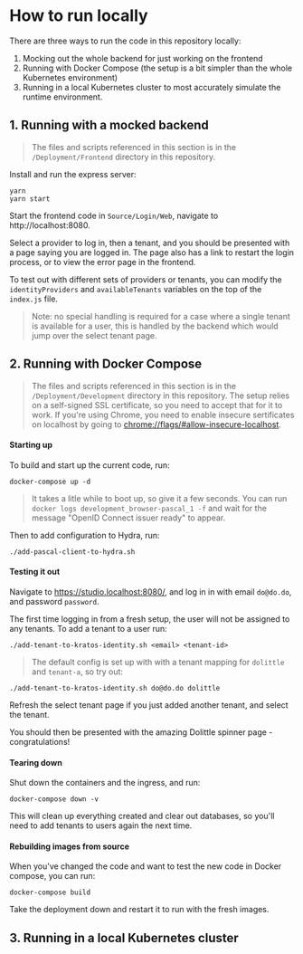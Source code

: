 # How to run locally
There are three ways to run the code in this repository locally:
1. Mocking out the whole backend for just working on the frontend
2. Running with Docker Compose (the setup is a bit simpler than the whole Kubernetes environment)
3. Running in a local Kubernetes cluster to most accurately simulate the runtime environment.

## 1. Running with a mocked backend
> The files and scripts referenced in this section is in the `/Deployment/Frontend` directory in this repository.

Install and run the express server:
```shell
yarn
yarn start
```

Start the frontend code in `Source/Login/Web`, navigate to http://localhost:8080.

Select a provider to log in, then a tenant, and you should be presented with a page saying you are logged in. The page also has a link to restart the login process, or to view the error page in the frontend.

To test out with different sets of providers or tenants, you can modify the `identityProviders` and `availableTenants` variables on the top of the `index.js` file.

> Note: no special handling is required for a case where a single tenant is available for a user, this is handled by the backend which would jump over the select tenant page.

## 2. Running with Docker Compose
> The files and scripts referenced in this section is in the `/Deployment/Development` directory in this repository.
> The setup relies on a self-signed SSL certificate, so you need to accept that for it to work.
> If you're using Chrome, you need to enable insecure sertificates on localhost by going to [chrome://flags/#allow-insecure-localhost](chrome://flags/#allow-insecure-localhost).

#### Starting up
To build and start up the current code, run:
```shell
docker-compose up -d
```

> It takes a litle while to boot up, so give it a few seconds.
> You can run `docker logs development_browser-pascal_1 -f` and wait for the message "OpenID Connect issuer ready" to appear.

Then to add configuration to Hydra, run:
```shell
./add-pascal-client-to-hydra.sh
```

#### Testing it out
Navigate to https://studio.localhost:8080/, and log in in with email `do@do.do`, and password `password`.

The first time logging in from a fresh setup, the user will not be assigned to any tenants. To add a tenant to a user run:
```shell
./add-tenant-to-kratos-identity.sh <email> <tenant-id>
```
> The default config is set up with with a tenant mapping for `dolittle` and `tenant-a`, so try out:
```shell
./add-tenant-to-kratos-identity.sh do@do.do dolittle
```

Refresh the select tenant page if you just added another tenant, and select the tenant.

You should then be presented with the amazing Dolittle spinner page - congratulations!

#### Tearing down
Shut down the containers and the ingress, and run:
```shell
docker-compose down -v
```
This will clean up everything created and clear out databases, so you'll need to add tenants to users again the next time.

#### Rebuilding images from source
When you've changed the code and want to test the new code in Docker compose, you can run:
```shell
docker-compose build
```
Take the deployment down and restart it to run with the fresh images.

## 3. Running in a local Kubernetes cluster
